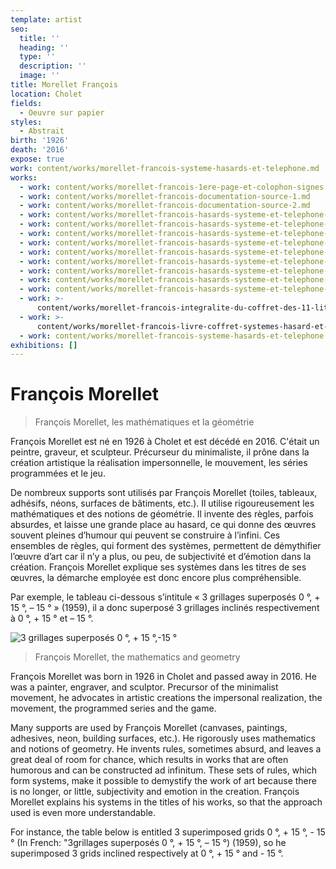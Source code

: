 ```yaml
---
template: artist
seo:
  title: ''
  heading: ''
  type: ''
  description: ''
  image: ''
title: Morellet François
location: Cholet
fields:
  - Oeuvre sur papier
styles:
  - Abstrait
birth: '1926'
death: '2016'
expose: true
work: content/works/morellet-francois-systeme-hasards-et-telephone.md
works:
  - work: content/works/morellet-francois-1ere-page-et-colophon-signes.md
  - work: content/works/morellet-francois-documentation-source-1.md
  - work: content/works/morellet-francois-documentation-source-2.md
  - work: content/works/morellet-francois-hasards-systeme-et-telephone-10.md
  - work: content/works/morellet-francois-hasards-systeme-et-telephone-2.md
  - work: content/works/morellet-francois-hasards-systeme-et-telephone-3.md
  - work: content/works/morellet-francois-hasards-systeme-et-telephone-4.md
  - work: content/works/morellet-francois-hasards-systeme-et-telephone-5.md
  - work: content/works/morellet-francois-hasards-systeme-et-telephone-6.md
  - work: content/works/morellet-francois-hasards-systeme-et-telephone-7.md
  - work: content/works/morellet-francois-hasards-systeme-et-telephone-8.md
  - work: content/works/morellet-francois-hasards-systeme-et-telephone-9.md
  - work: >-
      content/works/morellet-francois-integralite-du-coffret-des-11-lithographies.md
  - work: >-
      content/works/morellet-francois-livre-coffret-systemes-hasard-et-telephone.md
  - work: content/works/morellet-francois-systeme-hasards-et-telephone.md
exhibitions: []
---
```


# François Morellet

> François Morellet, les mathématiques et la géométrie

François Morellet est né en 1926 à Cholet et est décédé en 2016. C'était un peintre, graveur, et sculpteur. Précurseur du minimaliste, il prône dans la création artistique la réalisation impersonnelle, le mouvement, les séries programmées et le jeu.

De nombreux supports sont utilisés par François Morellet (toiles, tableaux, adhésifs, néons, surfaces de bâtiments, etc.). Il utilise rigoureusement les mathématiques et des notions de géométrie. Il invente des règles, parfois absurdes, et laisse une grande place au hasard, ce qui donne des œuvres souvent pleines d’humour qui peuvent se construire à l’infini. Ces ensembles de règles, qui forment des systèmes, permettent de démythifier l’œuvre d’art car il n’y a plus, ou peu, de subjectivité et d’émotion dans la création. François Morellet explique ses systèmes dans les titres de ses œuvres, la démarche employée est donc encore plus compréhensible.

Par exemple, le tableau ci-dessous s’intitule « 3 grillages superposés 0 °, + 15 °, – 15 ° » (1959), il a donc superposé 3 grillages inclinés respectivement à 0 °, + 15 ° et – 15 °.

![](https://francoismorellet.files.wordpress.com/2011/01/3-grillages-superposc3a9s-0-c2b0-15-c2b0-15-c2b0-1959.jpg?w=640 "3 grillages superposés 0 °, + 15 °,-15 °")

> François Morellet, the mathematics and geometry

François Morellet was born in 1926 in Cholet and passed away in 2016. He was a painter, engraver, and sculptor. Precursor of the minimalist movement, he advocates in artistic creations the impersonal realization, the movement, the programmed series and the game.

Many supports are used by François Morellet (canvases, paintings, adhesives, neon, building surfaces, etc.). He rigorously uses mathematics and notions of geometry. He invents rules, sometimes absurd, and leaves a great deal of room for chance, which results in works that are often humorous and can be constructed ad infinitum. These sets of rules, which form systems, make it possible to demystify the work of art because there is no longer, or little, subjectivity and emotion in the creation. François Morellet explains his systems in the titles of his works, so that the approach used is even more understandable.

For instance, the table below is entitled 3 superimposed grids 0 °, + 15 °, - 15 ° (In French: "3grillages superposés  0 °, + 15 °, – 15 °) (1959), so he superimposed 3 grids inclined respectively at 0 °, + 15 ° and - 15 °.
